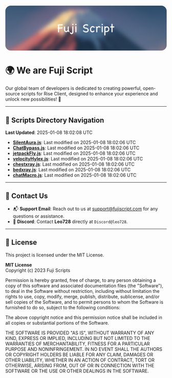 ![Banner](.github/b.webp)

# 🌍 **We are Fuji Script**

Our global team of developers is dedicated to creating powerful, open-source scripts for Rise Client, designed to enhance your experience and unlock new possibilities! 🌟

---
<!-- SCRIPTS_NAVIGATION_START -->
## 📂 **Scripts Directory Navigation**

**Last Updated**: 2025-01-08 18:02:08 UTC

- **[SilentAura.js](scripts/SilentAura.js)**: Last modified on 2025-01-08 18:02:06 UTC
- **[ChatBypass.js](scripts/ChatBypass.js)**: Last modified on 2025-01-08 18:02:06 UTC
- **[jetpackFly.js](scripts/jetpackFly.js)**: Last modified on 2025-01-08 18:02:06 UTC
- **[velocityHylex.js](scripts/velocityHylex.js)**: Last modified on 2025-01-08 18:02:06 UTC
- **[chestxray.js](scripts/chestxray.js)**: Last modified on 2025-01-08 18:02:06 UTC
- **[bedxray.js](scripts/bedxray.js)**: Last modified on 2025-01-08 18:02:06 UTC
- **[chatMacro.js](scripts/chatMacro.js)**: Last modified on 2025-01-08 18:02:06 UTC

<!-- SCRIPTS_NAVIGATION_END -->

---

## 💬 **Contact Us**  
- 📬 **Support Email**: Reach out to us at [support@fujiscript.com](mailto:support@fujiscript.com) for any questions or assistance.  
- 💬 **Discord**: Contact **Leo728** directly at `Discord@leo728`.

---

## 📜 **License**

This project is licensed under the MIT License.  

**MIT License**  
Copyright (c) 2023 Fuji Scripts  

Permission is hereby granted, free of charge, to any person obtaining a copy of this software and associated documentation files (the "Software"), to deal in the Software without restriction, including without limitation the rights to use, copy, modify, merge, publish, distribute, sublicense, and/or sell copies of the Software, and to permit persons to whom the Software is furnished to do so, subject to the following conditions:  

The above copyright notice and this permission notice shall be included in all copies or substantial portions of the Software.  

THE SOFTWARE IS PROVIDED "AS IS", WITHOUT WARRANTY OF ANY KIND, EXPRESS OR IMPLIED, INCLUDING BUT NOT LIMITED TO THE WARRANTIES OF MERCHANTABILITY, FITNESS FOR A PARTICULAR PURPOSE AND NONINFRINGEMENT. IN NO EVENT SHALL THE AUTHORS OR COPYRIGHT HOLDERS BE LIABLE FOR ANY CLAIM, DAMAGES OR OTHER LIABILITY, WHETHER IN AN ACTION OF CONTRACT, TORT OR OTHERWISE, ARISING FROM, OUT OF OR IN CONNECTION WITH THE SOFTWARE OR THE USE OR OTHER DEALINGS IN THE SOFTWARE.  
